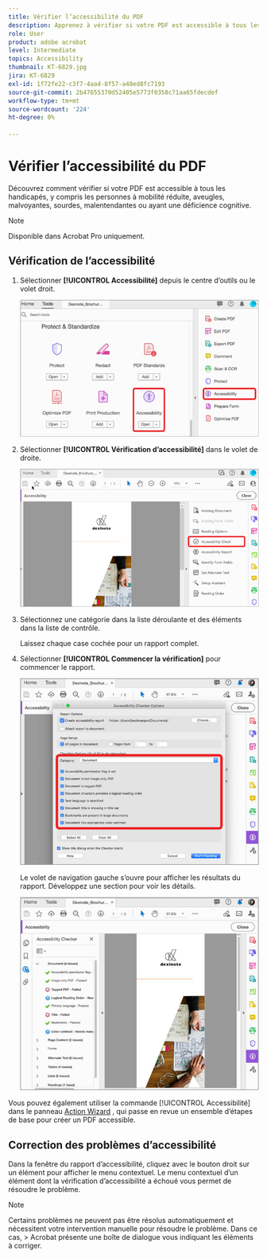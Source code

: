 ```yaml
---
title: Vérifier l’accessibilité du PDF
description: Apprenez à vérifier si votre PDF est accessible à tous les handicapés
role: User
product: adobe acrobat
level: Intermediate
topics: Accessibility
thumbnail: KT-6829.jpg
jira: KT-6829
exl-id: 1f72fe22-c3f7-4aad-8f57-a48ed8fc7193
source-git-commit: 2b47655370d52405e5773f0358c71aa65fdecdef
workflow-type: tm+mt
source-wordcount: '224'
ht-degree: 0%

---
```


# Vérifier l’accessibilité du PDF

Découvrez comment vérifier si votre PDF est accessible à tous les handicapés, y compris les personnes à mobilité réduite, aveugles, malvoyantes, sourdes, malentendantes ou ayant une déficience cognitive.

>[!NOTE]
>
>Disponible dans Acrobat Pro uniquement.

## Vérification de l’accessibilité

1. Sélectionner **[!UICONTROL Accessibilité]** depuis le centre d’outils ou le volet droit.

   ![Accessibilité, étape 1](../assets/Accessibility_1.png)

1. Sélectionner **[!UICONTROL Vérification d’accessibilité]** dans le volet de droite.

   ![Accessibilité, étape 2](../assets/Accessibility_2.png)

1. Sélectionnez une catégorie dans la liste déroulante et des éléments dans la liste de contrôle.

   Laissez chaque case cochée pour un rapport complet.

1. Sélectionner **[!UICONTROL Commencer la vérification]** pour commencer le rapport.

   ![Accessibilité, étape 3](../assets/Accessibility_3.png)

   Le volet de navigation gauche s’ouvre pour afficher les résultats du rapport. Développez une section pour voir les détails.

   ![Accessibilité, étape 4](../assets/Accessibility_4.png)

Vous pouvez également utiliser la commande [!UICONTROL Accessibilité] dans le panneau [Action Wizard](https://experienceleague.adobe.com/docs/document-cloud-learn/acrobat-learning/advanced-tasks/action.html) , qui passe en revue un ensemble d’étapes de base pour créer un PDF accessible.

## Correction des problèmes d’accessibilité

Dans la fenêtre du rapport d’accessibilité, cliquez avec le bouton droit sur un élément pour afficher le menu contextuel. Le menu contextuel d’un élément dont la vérification d’accessibilité a échoué vous permet de résoudre le problème.

>[!NOTE]
>
>Certains problèmes ne peuvent pas être résolus automatiquement et nécessitent votre intervention manuelle pour résoudre le problème. Dans ce cas, > Acrobat présente une boîte de dialogue vous indiquant les éléments à corriger.